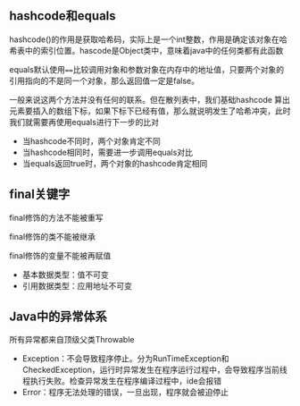 ## hashcode和equals

hashcode()的作用是获取哈希码，实际上是一个int整数，作用是确定该对象在哈希表中的索引位置。hascode是Object类中，意味着java中的任何类都有此函数

equals默认使用`==`比较调用对象和参数对象在内存中的地址值，只要两个对象的引用指向的不是同一个对象，那么返回值一定是false。

一般来说这两个方法并没有任何的联系。但在散列表中，我们基础hashcode 算出元素要插入的数组下标，如果下标下已经有值，那么就说明发生了哈希冲突，此时我们就需要再使用equals进行下一步的比对

- 当hashcode不同时，两个对象肯定不同
- 当hashcode相同时，需要进一步调用equals对比
- 当equals返回true时，两个对象的hashcode肯定相同

## final关键字

final修饰的方法不能被重写

final修饰的类不能被继承

final修饰的变量不能被再赋值

- 基本数据类型：值不可变
- 引用数据类型：应用地址不可变

## Java中的异常体系

所有异常都来自顶级父类Throwable

- Exception：不会导致程序停止。分为RunTimeException和CheckedException，运行时异常发生在程序运行过程中，会导致程序当前线程执行失败。检查异常发生在程序编译过程中，ide会报错
- Error：程序无法处理的错误，一旦出现，程序就会被迫停止


